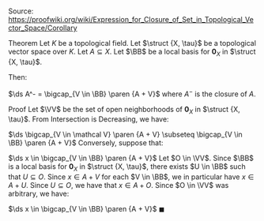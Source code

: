 # 

Source: https://proofwiki.org/wiki/Expression_for_Closure_of_Set_in_Topological_Vector_Space/Corollary

Theorem
Let $K$ be a topological field.
Let $\struct {X, \tau}$ be a topological vector space over $K$. 
Let $A \subseteq X$. 
Let $\BB$ be a local basis for ${\mathbf 0}_X$ in $\struct {X, \tau}$. 

Then:

$\ds A^- = \bigcap_{V \in \BB} \paren {A + V}$
where $A^-$ is the closure of $A$.


Proof
Let $\VV$ be the set of open neighborhoods of ${\mathbf 0}_X$ in $\struct {X, \tau}$.
From Intersection is Decreasing, we have: 

$\ds \bigcap_{V \in \mathcal V} \paren {A + V} \subseteq \bigcap_{V \in \BB} \paren {A + V}$
Conversely, suppose that:

$\ds x \in \bigcap_{V \in \BB} \paren {A + V}$
Let $O \in \VV$.
Since $\BB$ is a local basis for ${\mathbf 0}_X$ in $\struct {X, \tau}$, there exists $U \in \BB$ such that $U \subseteq O$.
Since $x \in A + V$ for each $V \in \BB$, we in particular have $x \in A + U$. 
Since $U \subseteq O$, we have that $x \in A + O$.
Since $O \in \VV$ was arbitrary, we have:

$\ds x \in \bigcap_{V \in \BB} \paren {A + V}$
$\blacksquare$





